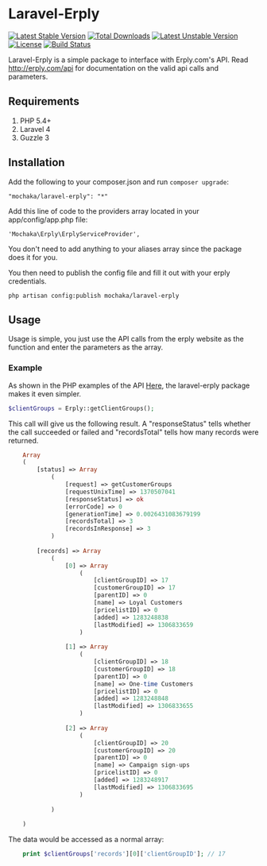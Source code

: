 # Laravel-Erply

[![Latest Stable Version](https://poser.pugx.org/mochaka/laravel-erply/v/stable.png)](https://packagist.org/packages/mochaka/laravel-erply) [![Total Downloads](https://poser.pugx.org/mochaka/laravel-erply/downloads.png)](https://packagist.org/packages/mochaka/laravel-erply) [![Latest Unstable Version](https://poser.pugx.org/mochaka/laravel-erply/v/unstable.png)](https://packagist.org/packages/mochaka/laravel-erply) [![License](https://poser.pugx.org/mochaka/laravel-erply/license.png)](https://packagist.org/packages/mochaka/laravel-erply) [![Build Status](https://travis-ci.org/Mochaka/laravel-erply.svg?branch=master)](https://travis-ci.org/Mochaka/laravel-erply)


Laravel-Erply is a simple package to interface with Erply.com's API. Read http://erply.com/api for documentation on the valid api calls and parameters.

## Requirements

1. PHP 5.4+
2. Laravel 4
3. Guzzle 3

## Installation

Add the following to your composer.json and run `composer upgrade`:

    "mochaka/laravel-erply": "*"


Add this line of code to the providers array located in your app/config/app.php file:

    'Mochaka\Erply\ErplyServiceProvider',


You don't need to add anything to your aliases array since the package does it for you.

You then need to publish the config file and fill it out with your erply credentials.

    php artisan config:publish mochaka/laravel-erply
    

## Usage

Usage is simple, you just use the API calls from the erply website as the function and enter the parameters as the array.

### Example

As shown in the PHP examples of the API [Here](http://erply.com/getting-started-with-erply-api/?lang=php), the laravel-erply package makes it even simpler.
```php
$clientGroups = Erply::getClientGroups();
```    
This call will give us the following result. A "responseStatus" tells whether the call succeeded or failed and "recordsTotal" tells how many records were returned.

```php
    Array
    (
        [status] => Array
            (
                [request] => getCustomerGroups
                [requestUnixTime] => 1370507041
                [responseStatus] => ok
                [errorCode] => 0
                [generationTime] => 0.0026431083679199
                [recordsTotal] => 3
                [recordsInResponse] => 3
            )
    
        [records] => Array
            (
                [0] => Array
                    (
                        [clientGroupID] => 17
                        [customerGroupID] => 17
                        [parentID] => 0
                        [name] => Loyal Customers
                        [pricelistID] => 0
                        [added] => 1283248838
                        [lastModified] => 1306833659
                    )
    
                [1] => Array
                    (
                        [clientGroupID] => 18
                        [customerGroupID] => 18
                        [parentID] => 0
                        [name] => One-time Customers
                        [pricelistID] => 0
                        [added] => 1283248848
                        [lastModified] => 1306833655
                    )
    
                [2] => Array
                    (
                        [clientGroupID] => 20
                        [customerGroupID] => 20
                        [parentID] => 0
                        [name] => Campaign sign-ups
                        [pricelistID] => 0
                        [added] => 1283248917
                        [lastModified] => 1306833695
                    )
    
            )
    
    )
```
The data would be accessed as a normal array:

```php
    print $clientGroups['records'][0]['clientGroupID']; // 17
 ```   

